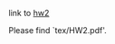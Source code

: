 link to [hw2](<https://econ771f22.classes.ianmccarthyecon.com/assignments/exercise2.html>)

Please find `tex/HW2.pdf'.

